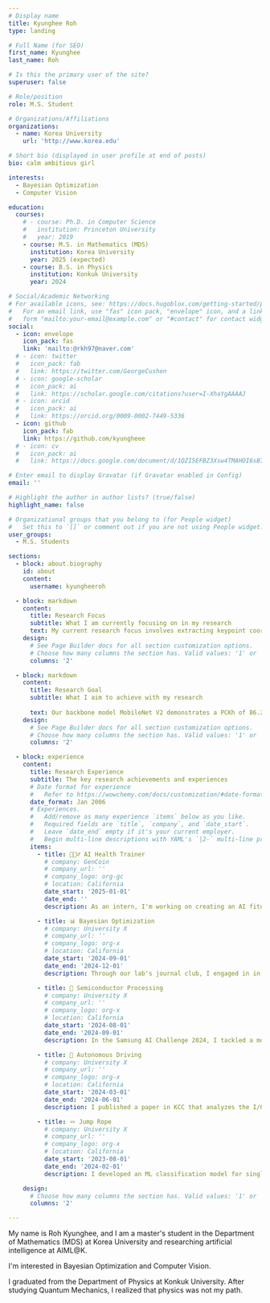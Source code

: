 ```yaml
---
# Display name
title: Kyunghee Roh
type: landing

# Full Name (for SEO)
first_name: Kyunghee
last_name: Roh

# Is this the primary user of the site?
superuser: false

# Role/position
role: M.S. Student

# Organizations/Affiliations
organizations:
  - name: Korea University
    url: 'http://www.korea.edu'

# Short bio (displayed in user profile at end of posts)
bio: calm ambitious girl

interests:
  - Bayesian Optimization
  - Computer Vision

education:
  courses:
    # - course: Ph.D. in Computer Science
    #   institution: Princeton University
    #   year: 2019
    - course: M.S. in Mathematics (MDS)
      institution: Korea University
      year: 2025 (expected)
    - course: B.S. in Physics
      institution: Konkuk University
      year: 2024

# Social/Academic Networking
# For available icons, see: https://docs.hugoblox.com/getting-started/page-builder/#icons
#   For an email link, use "fas" icon pack, "envelope" icon, and a link in the
#   form "mailto:your-email@example.com" or "#contact" for contact widget.
social:
  - icon: envelope
    icon_pack: fas
    link: 'mailto:@rkh97@naver.com'
  # - icon: twitter
  #   icon_pack: fab
  #   link: https://twitter.com/GeorgeCushen
  # - icon: google-scholar
  #   icon_pack: ai
  #   link: https://scholar.google.com/citations?user=I-XhaYgAAAAJ
  # - icon: orcid
  #   icon_pack: ai
  #   link: https://orcid.org/0009-0002-7449-5336
  - icon: github
    icon_pack: fab
    link: https://github.com/kyungheee
  # - icon: cv
  #   icon_pack: ai
  #   link: https://docs.google.com/document/d/1QZI5EFBZ3Xsw4TMAHOI6sB7T_JsBC7y4UUIAGhU-sXo/edit?usp=sharing

# Enter email to display Gravatar (if Gravatar enabled in Config)
email: ''

# Highlight the author in author lists? (true/false)
highlight_name: false

# Organizational groups that you belong to (for People widget)
#   Set this to `[]` or comment out if you are not using People widget.
user_groups:
  - M.S. Students

sections:
  - block: about.biography
    id: about
    content:
      username: kyungheeroh

  - block: markdown
    content:
      title: Research Focus
      subtitle: What I am currently focusing on in my research
      text: My current research focus involves extracting keypoint coordinates from video frames of exercise movements, such as squats, barbell lifts, and overhead presses. I am utilizing the Temporal Shift Module (TSM) to detect speed changes in these movements. I am conducting experiments with various backbone models, including MobileNetV2, ResNet50, ResNet101, HRNetw32, and HRNetw48, to design a model that minimizes latency and maintains performance for real-time operation on mobile devices. A key aspect of my research is finding the optimal backbone model that balances PCKh and latency, while also investigating methods to enhance overall performance
    design:
      # See Page Builder docs for all section customization options.
      # Choose how many columns the section has. Valid values: '1' or '2'.
      columns: '2'

  - block: markdown
    content:
      title: Research Goal
      subtitle: What I aim to achieve with my research
      
      text: Our backbone model MobileNet V2 demonstrates a PCKh of 86.278 and a latency of 34.5ms when tested on a Galaxy Note 8. The objective of this research is to improve the AI model used for analyzing exercise motions to achieve a PCKh of 90 or more and reduce latency to under 30ms. To ensure practical application, I will evaluate the model's performance and usability in real-world scenarios, incorporating user feedback for continuous refinement. Additionally, I intend to expand the exercise motion dataset, developing a model robust to the inherent variability of real-world data. Finally, I am committed to the goal of releasing the developed AI fitness application in October 2025
    design:
      # See Page Builder docs for all section customization options.
      # Choose how many columns the section has. Valid values: '1' or '2'.
      columns: '2'

  - block: experience
    content:
      title: Research Experience
      subtitle: The key research achievements and experiences
      # Date format for experience
      #   Refer to https://wowchemy.com/docs/customization/#date-format
      date_format: Jan 2006
      # Experiences.
      #   Add/remove as many experience `items` below as you like.
      #   Required fields are `title`, `company`, and `date_start`.
      #   Leave `date_end` empty if it's your current employer.
      #   Begin multi-line descriptions with YAML's `|2-` multi-line prefix.
      items:
        - title: 🏋🏻‍♂️ AI Health Trainer
          # company: GenCoin
          # company_url: ''
          # company_logo: org-gc
          # location: California
          date_start: '2025-01-01'
          date_end: ''
          description: As an intern, I'm working on creating an AI fitness application to recognize human motion, count repetitions, and identify speed variations

        - title: 📊 Bayesian Optimization
          # company: University X
          # company_url: ''
          # company_logo: org-x
          # location: California
          date_start: '2024-09-01'
          date_end: '2024-12-01'
          description: Through our lab's journal club, I engaged in in-depth study of Bayesian Optimization, Gaussian Process, and Knowledge Gradient

        - title: 📱 Semiconductor Processing  
          # company: University X
          # company_url: ''
          # company_logo: org-x
          # location: California
          date_start: '2024-08-01'
          date_end: '2024-09-01'
          description: In the Samsung AI Challenge 2024, I tackled a model-based optimization challenge aimed at determining the optimal parameters for semiconductor processing

        - title: 🚙 Autonomous Driving 
          # company: University X
          # company_url: ''
          # company_logo: org-x
          # location: California
          date_start: '2024-03-01'
          date_end: '2024-06-01'
          description: I published a paper in KCC that analyzes the I/O data of AI algorithms for autonomous vehicles and proposes improvements to the storage system for each model

        - title: 🪢 Jump Rope
          # company: University X
          # company_url: ''
          # company_logo: org-x
          # location: California
          date_start: '2023-08-01'
          date_end: '2024-02-01'
          description: I developed an ML classification model for single/double jump rope using time-series sensor data

    design:
      # Choose how many columns the section has. Valid values: '1' or '2'.
      columns: '2'

---
```


<!-- 짧은 자기소개 -->
My name is Roh Kyunghee, and I am a master's student in the Department of Mathematics (MDS) at Korea University and researching artificial intelligence at AIML@K. 


<!-- 연구분야/주제 관심사 소개 -->
I'm interested in Bayesian Optimization and Computer Vision.


<!-- 그 외의 것/trivia -->
I graduated from the Department of Physics at Konkuk University. After studying Quantum Mechanics, I realized that physics was not my path. 



